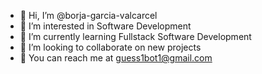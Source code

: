 - 👋 Hi, I’m @borja-garcia-valcarcel
- 👀 I’m interested in Software Development
- 🌱 I’m currently learning Fullstack Software Development
- 💞️ I’m looking to collaborate on new projects
- 🍕 You can reach me at guess1bot1@gmail.com


<!---
borja-garcia-valcarcel/borja-garcia-valcarcel is a ✨ special ✨ repository because its `README.md` (this file) appears on your GitHub profile.
You can click the Preview link to take a look at your changes.
--->
